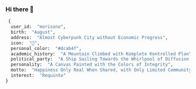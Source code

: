 ### Hi there 👋

<!--
**morisono/morisono** is a ✨ _special_ ✨ repository because its `README.md` (this file) appears on your GitHub profile.

Here are some ideas to get you started:

- 🔭 I’m currently working on ...
- 🌱 I’m currently learning ...
- 👯 I’m looking to collaborate on ...
- 🤔 I’m looking for help with ...
- 💬 Ask me about ...
- 📫 How to reach me: ...
- 😄 Pronouns: ...
- ⚡ Fun fact: ...
-->

```python
 {
  user_id:  "morisono",
  birth:  "August",
  address:  "Almost Cyberpunk City without Economic Progress",
  icon:  "👶",
  personal_color:  "#dcab4f",
  academic_history:  "A Mountain Climbed with Komplete Kontrolled Plan",
  political_party:  "A Ship Sailing Towards the Whirlpool of Diffusion Index",
  personality:  "A Canvas Painted with the Colors of Integrity",
  motto:  "Happiness Only Real When Shared, with Only Limited Community",
  interest:  "Requinto"
} 
```

